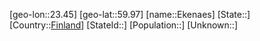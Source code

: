 ﻿---
location: [59.97,23.45]
type: City
tags:
- geo/City


SpocWebEntityId: 30015
isDeleted: false
confidential: public

---
[geo-lon::23.45]
[geo-lat::59.97]
[name::Ekenaes]
[State::]
[Country::[Finland](geo/Continent/Europe/Finland.md)]
[StateId::]
[Population::]
[Unknown::]


